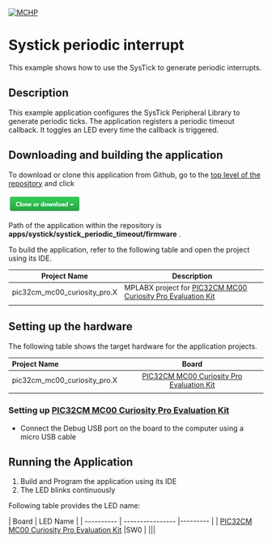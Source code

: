 [![MCHP](https://www.microchip.com/ResourcePackages/Microchip/assets/dist/images/logo.png)](https://www.microchip.com)

# Systick periodic interrupt

This example shows how to use the SysTick to generate periodic interrupts.

## Description

This example application configures the SysTick Peripheral Library to generate periodic ticks. The application registers a periodic timeout callback. It toggles an LED every time the callback is triggered.

## Downloading and building the application

To download or clone this application from Github, go to the [top level of the repository](https://github.com/Microchip-MPLAB-Harmony/csp_apps_pic32cm_mc00) and click

![clone](../../../docs/images/clone.png)

Path of the application within the repository is **apps/systick/systick_periodic_timeout/firmware** .

To build the application, refer to the following table and open the project using its IDE.

| Project Name      | Description                                    |
| ----------------- | ---------------------------------------------- |
| pic32cm_mc00_curiosity_pro.X | MPLABX project for [PIC32CM MC00 Curiosity Pro Evaluation Kit](https://www.microchip.com/developmenttools/ProductDetails/) |
|||

## Setting up the hardware

The following table shows the target hardware for the application projects.

| Project Name| Board|
|:---------|:---------:|
| pic32cm_mc00_curiosity_pro.X | [PIC32CM MC00 Curiosity Pro Evaluation Kit](https://www.microchip.com/developmenttools/ProductDetails/)
|||

### Setting up [PIC32CM MC00 Curiosity Pro Evaluation Kit](https://www.microchip.com/developmenttools/ProductDetails/)

- Connect the Debug USB port on the board to the computer using a micro USB cable

## Running the Application

1. Build and Program the application using its IDE
2. The LED blinks continuously

Following table provides the LED name:

| Board      | LED Name |
| ---------- | ---------------- |--------- |
| [PIC32CM MC00 Curiosity Pro Evaluation Kit](https://www.microchip.com/developmenttools/ProductDetails/) |SW0 |
|||